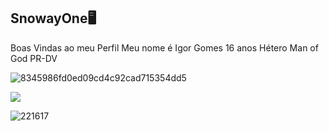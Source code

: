 ## SnowayOne🖥️ 
Boas Vindas ao meu Perfil
Meu nome é Igor Gomes
16 anos
Hétero
Man of God
PR-DV

![8345986fd0ed09cd4c92cad715354dd5](https://github.com/SnowayOne/SnowayOne/assets/129997487/20b4af13-5dbe-4aad-9de5-ed482356cfc1)


![](https%3A%2F%2Falphacoders.com%2Fgojo-vs-sukuna-gifs&psig=AOvVaw1HYIonRDL0fx2CQkr6PmqK&ust=1723224826687000&source=images&cd=vfe&opi=89978449&ved=0CBAQjRxqFwoTCKj-6e_25YcDFQAAAAAdAAAAABAd)


![221617](https://github.com/user-attachments/assets/16ec32df-cb60-4024-aa6d-3b486ffb87e7)
